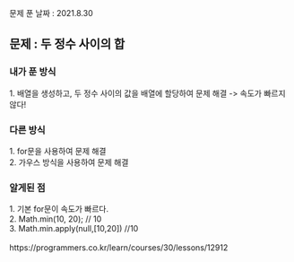 문제 푼 날짜 : 2021.8.30

<h2>문제 : 두 정수 사이의 합</h2>

<h3>내가 푼 방식</h3>
<div>1. 배열을 생성하고, 두 정수 사이의 값을 배열에 할당하여 문제 해결 -> 속도가 빠르지 않다!</div>

<h3>다른 방식</h3>
<div>1. for문을 사용하여 문제 해결</div>
<div>2. 가우스 방식을 사용하여 문제 해결</div>

<h3>알게된 점</h3>
<div>1. 기본 for문이 속도가 빠르다.</div>
<div>2. Math.min(10, 20); // 10</div>
<div>3. Math.min.apply(null,[10,20])    //10</div>
<br>
https://programmers.co.kr/learn/courses/30/lessons/12912
